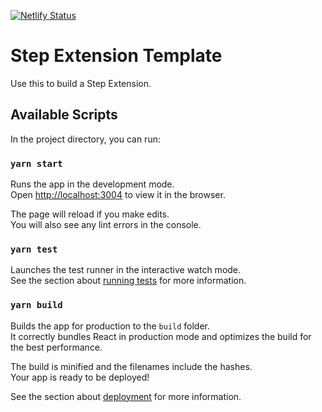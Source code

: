 [![Netlify Status](https://api.netlify.com/api/v1/badges/75813c7b-6a87-4df4-8fd9-4772502b8b19/deploy-status)](https://app.netlify.com/sites/step-extension-template/deploys)

# Step Extension Template
Use this to build a Step Extension.

## Available Scripts

In the project directory, you can run:

### `yarn start`

Runs the app in the development mode.\
Open [http://localhost:3004](http://localhost:3004) to view it in the browser.

The page will reload if you make edits.\
You will also see any lint errors in the console.

### `yarn test`

Launches the test runner in the interactive watch mode.\
See the section about [running tests](https://facebook.github.io/create-react-app/docs/running-tests) for more information.

### `yarn build`

Builds the app for production to the `build` folder.\
It correctly bundles React in production mode and optimizes the build for the best performance.

The build is minified and the filenames include the hashes.\
Your app is ready to be deployed!

See the section about [deployment](https://facebook.github.io/create-react-app/docs/deployment) for more information.

